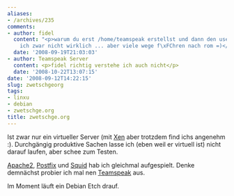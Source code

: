 ```yaml
---
aliases:
- /archives/235
comments:
- author: fidel
  content: "<p>warum du erst /home/teamspeak erstellst und dann den user anlegst versteh
    ich zwar nicht wirklich ... aber viele wege f\xFChren nach rom =)</p><p>gruss<br>fidel</p>"
  date: '2008-09-19T21:03:03'
- author: Teamspeak Server
  content: <p>fidel richtig verstehe ich auch nicht</p>
  date: '2008-10-22T13:07:15'
date: '2008-09-12T14:22:15'
slug: zwetschgeorg
tags:
- linxu
- debian
- zwetschge.org
title: zwetschge.org
---
```


Ist zwar nur ein virtueller Server (mit
[Xen](http://de.wikipedia.org/wiki/Xen) aber trotzdem find ichs angenehm :).
Durchgängig produktive Sachen lasse ich (eben weil er virtuell ist) nicht
darauf laufen, aber schee zum Testen.

[Apache2](http://www.apache.org/), [Postfix](http://www.postfix.org/) und
[Squid](http://de.wikipedia.org/wiki/Squid) hab ich gleichmal aufgespielt.
Denke demnächst probier ich mal nen [Teamspeak](http://goteamspeak.com) aus.

Im Moment läuft ein Debian Etch drauf.
